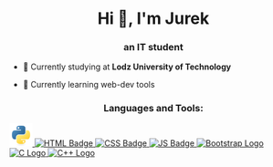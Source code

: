 <h1 align="center">Hi 👋, I'm Jurek</h1>
<h3 align="center">an IT student</h3>

- 📖 Currently studying at **Lodz University of Technology**

- 🌱 Currently learning web-dev tools

<h3 align="center">Languages and Tools:</h3>
<a href="https://www.python.org/" target="_blank" title="Python Documentation">
  <img src="https://raw.githubusercontent.com/devicons/devicon/master/icons/python/python-original.svg" alt="Python Logo" width="40" height="40">
</a>

<a href="https://www.w3schools.com/html/" target="_blank" title="Html Documentation">
  <img src="https://upload.wikimedia.org/wikipedia/commons/6/61/HTML5_logo_and_wordmark.svg" alt="HTML Badge" width="40" height="40">
</a>

<a href="https://www.w3schools.com/css/" target="_blank" title="CSS Documentation">
  <img src="https://upload.wikimedia.org/wikipedia/commons/d/d5/CSS3_logo_and_wordmark.svg" alt="CSS Badge" width="40" height="40">
</a>

<a href="https://www.w3schools.com/js/" target="_blank" title="JS Documentation">
  <img src="https://upload.wikimedia.org/wikipedia/commons/d/d4/Javascript-shield.svg" alt="JS Badge" width="40" height="40">
</a>

<a href="https://getbootstrap.com/" target="_blank" title="Bootstrap Documentation">
  <img src="https://upload.wikimedia.org/wikipedia/commons/b/b2/Bootstrap_logo.svg" alt="Bootstrap Logo" width="50" height="40">
</a>

<a href="https://en.cppreference.com/w/c/language" target="_blank" title="C Documentation">
  <img src="https://upload.wikimedia.org/wikipedia/commons/1/18/C_Programming_Language.svg" alt="C Logo" width="40" height="40">
</a>

<a href="https://en.cppreference.com/w/" target="_blank" title="C++ Documentation">
  <img src="https://upload.wikimedia.org/wikipedia/commons/1/18/ISO_C%2B%2B_Logo.svg" alt="C++ Logo" width="40" height="40">
</a>

